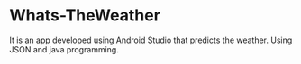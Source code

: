# Whats-TheWeather
It is an app developed using Android Studio that predicts the weather. Using JSON and java programming.
